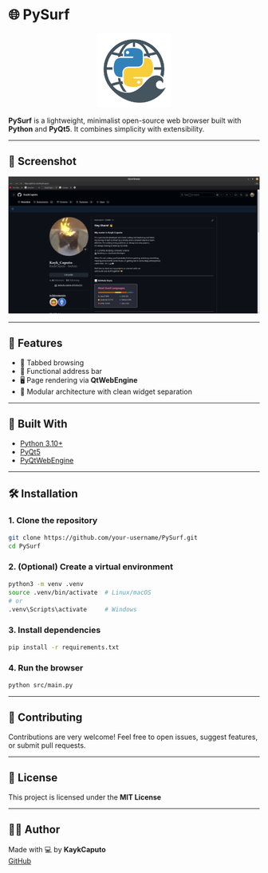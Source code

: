 # 🌐 PySurf

<p align="center">
  <img src="src/resources/icon.png" alt="PySurf Logo" width="150"/>
</p>

**PySurf** is a lightweight, minimalist open-source web browser built with **Python** and **PyQt5**. It combines simplicity with extensibility.

---

## 📸 Screenshot

![Main Screenshot](src/resources/screenshot.png)

---

## 🚀 Features

- 🧭 Tabbed browsing
- 🔗 Functional address bar
- 🖥️ Page rendering via **QtWebEngine**
- 🧱 Modular architecture with clean widget separation

---

## 🧰 Built With

- [Python 3.10+](https://www.python.org/)
- [PyQt5](https://pypi.org/project/PyQt5/)
- [PyQtWebEngine](https://pypi.org/project/PyQtWebEngine/)

---

## 🛠️ Installation

### 1. Clone the repository

```bash
git clone https://github.com/your-username/PySurf.git
cd PySurf
```

### 2. (Optional) Create a virtual environment

```bash
python3 -m venv .venv
source .venv/bin/activate  # Linux/macOS
# or
.venv\Scripts\activate     # Windows
```

### 3. Install dependencies

```bash
pip install -r requirements.txt
```

### 4. Run the browser

```bash
python src/main.py
```

---


## 🤝 Contributing

Contributions are very welcome! Feel free to open issues, suggest features, or submit pull requests.

---

## 📄 License

This project is licensed under the **MIT License**

---

## 🧑‍💻 Author

Made with 💻 by **KaykCaputo**  
[GitHub](https://github.com/KaykCaputo)
